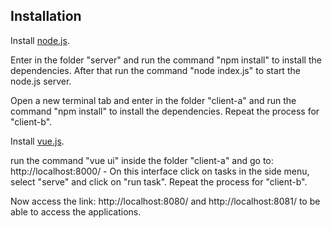 ## Installation
Install [node.js](https://nodejs.org/en/).

Enter in the folder "server" and run the command "npm install" to install the dependencies.
After that run the command "node index.js" to start the node.js server.

Open a new terminal tab and enter in the folder "client-a" and run the command "npm install" to install the dependencies. Repeat the process for "client-b".

Install [vue.js](https://vuejs.org/v2/guide/installation.html).

run the command "vue ui" inside the folder "client-a" and go to: http://localhost:8000/ - On this interface click on tasks in the side menu, select "serve" and click on "run task". Repeat the process for "client-b".

Now access the link: http://localhost:8080/ and http://localhost:8081/ to be able to access the applications.
